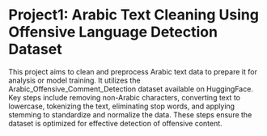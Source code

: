 # Project1: **Arabic Text Cleaning Using Offensive Language Detection Dataset**
This project aims to  clean and preprocess Arabic text data to prepare it for analysis or model training. It utilizes the Arabic_Offensive_Comment_Detection dataset available on HuggingFace. Key steps include removing non-Arabic characters, converting text to lowercase, tokenizing the text, eliminating stop words, and applying stemming to standardize and normalize the data. These steps ensure the dataset is optimized for effective detection of offensive content.
